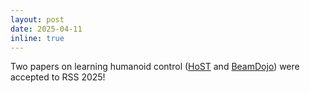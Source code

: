 ```yaml
---
layout: post
date: 2025-04-11
inline: true
---
```


Two papers on learning humanoid control ([HoST](https://taohuang13.github.io/humanoid-standingup.github.io/) and [BeamDojo](https://why618188.github.io/beamdojo/)) were accepted to RSS 2025!